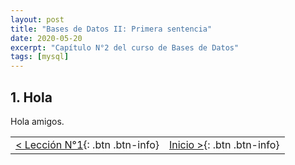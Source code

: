 ```yaml
---
layout: post
title: "Bases de Datos II: Primera sentencia"
date: 2020-05-20
excerpt: "Capítulo N°2 del curso de Bases de Datos"
tags: [mysql]
---
```


## 1. Hola

Hola amigos.

|     |     |
|:----|----:|
| [< Lección N°1](https://nisoto.github.io/bdd-i-introduccion/){: .btn .btn-info} | [Inicio >](https://nisoto.github.io/curso-bases-de-datos/){: .btn .btn-info} |
